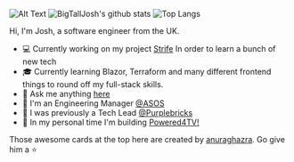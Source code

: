 ![Alt Text](https://media.giphy.com/media/djRJNZqj508sE/giphy.gif)
![BigTallJosh's github stats](https://github-readme-stats.vercel.app/api?username=Bigtalljosh&show_icons=true&count_private=true&hide=stars,issues&theme=radical)
![Top Langs](https://github-readme-stats.vercel.app/api/top-langs/?username=Bigtalljosh&hide=javascript&layout=compact&theme=radical)

Hi, I'm Josh, a software engineer from the UK.

- :computer: Currently working on my project [Strife](https://github.com/Bigtalljosh/Strife) In order to learn a bunch of new tech
- :mortar_board: Currently learning Blazor, Terraform and many different frontend things to round off my full-stack skills.
- :speech_balloon: Ask me anything [here](https://github.com/Bigtalljosh/Bigtalljosh/issues)
- :black_heart: I'm an Engineering Manager [@ASOS](https://github.com/ASOS)
- :purple_heart: I was previously a Tech Lead [@Purplebricks](https://github.com/purplebricks)
- :green_heart: In my personal time I'm building [Powered4TV!](https://powered4.tv)

Those awesome cards at the top here are created by [anuraghazra](https://github.com/anuraghazra/github-readme-stats). Go give him a :star:
